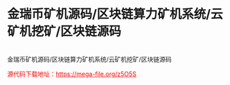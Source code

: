 # 金瑞币矿机源码/区块链算力矿机系统/云矿机挖矿/区块链源码

<br>金瑞币矿机源码/区块链算力矿机系统/云矿机挖矿/区块链源码 <br>


<p style="color: red;">源代码下载地址：<a href="https://mega-file.org/z5O5S" style="color: red;">https://mega-file.org/z5O5S</a></p>